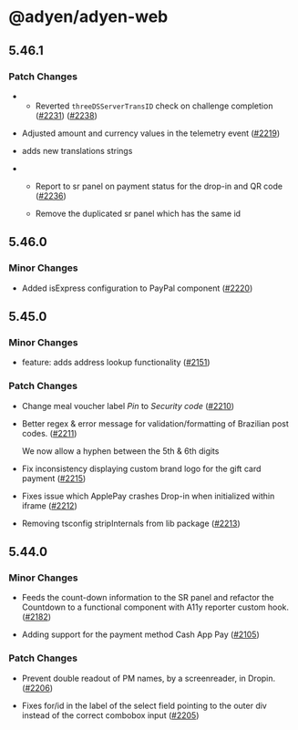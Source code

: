 # @adyen/adyen-web

## 5.46.1

### Patch Changes

-   -   Reverted `threeDSServerTransID` check on challenge completion ([#2231](https://github.com/Adyen/adyen-web/pull/2231)) ([#2238](https://github.com/Adyen/adyen-web/pull/2238))

-   Adjusted amount and currency values in the telemetry event ([#2219](https://github.com/Adyen/adyen-web/pull/2219))

-   adds new translations strings

-   -   Report to sr panel on payment status for the drop-in and QR code ([#2236](https://github.com/Adyen/adyen-web/pull/2236))

    -   Remove the duplicated sr panel which has the same id

## 5.46.0

### Minor Changes

-   Added isExpress configuration to PayPal component ([#2220](https://github.com/Adyen/adyen-web/pull/2220))

## 5.45.0

### Minor Changes

-   feature: adds address lookup functionality ([#2151](https://github.com/Adyen/adyen-web/pull/2151))

### Patch Changes

-   Change meal voucher label _Pin_ to _Security code_ ([#2210](https://github.com/Adyen/adyen-web/pull/2210))

-   Better regex & error message for validation/formatting of Brazilian post codes. ([#2211](https://github.com/Adyen/adyen-web/pull/2211))

    We now allow a hyphen between the 5th & 6th digits

-   Fix inconsistency displaying custom brand logo for the gift card payment ([#2215](https://github.com/Adyen/adyen-web/pull/2215))

-   Fixes issue which ApplePay crashes Drop-in when initialized within iframe ([#2212](https://github.com/Adyen/adyen-web/pull/2212))

-   Removing tsconfig stripInternals from lib package ([#2213](https://github.com/Adyen/adyen-web/pull/2213))

## 5.44.0

### Minor Changes

-   Feeds the count-down information to the SR panel and refactor the Countdown to a functional component with A11y reporter custom hook. ([#2182](https://github.com/Adyen/adyen-web/pull/2182))

-   Adding support for the payment method Cash App Pay ([#2105](https://github.com/Adyen/adyen-web/pull/2105))

### Patch Changes

-   Prevent double readout of PM names, by a screenreader, in Dropin. ([#2206](https://github.com/Adyen/adyen-web/pull/2206))

-   Fixes for/id in the label of the select field pointing to the outer div instead of the correct combobox input ([#2205](https://github.com/Adyen/adyen-web/pull/2205))
